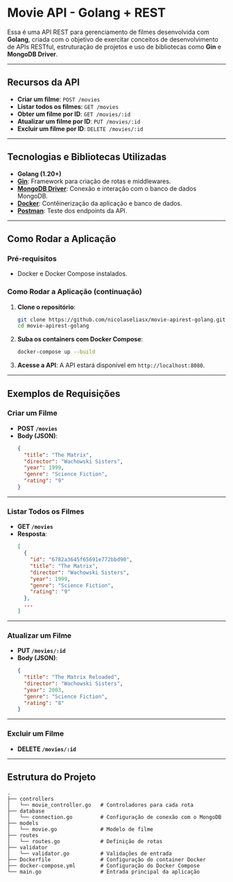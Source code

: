 # Movie API - Golang + REST

Essa é uma API REST para gerenciamento de filmes desenvolvida com **Golang**, criada com o objetivo de exercitar conceitos de desenvolvimento de APIs RESTful, estruturação de projetos e uso de bibliotecas como **Gin** e **MongoDB Driver**.

---

## **Recursos da API**

- **Criar um filme**: `POST /movies`
- **Listar todos os filmes**: `GET /movies`
- **Obter um filme por ID**: `GET /movies/:id`
- **Atualizar um filme por ID**: `PUT /movies/:id`
- **Excluir um filme por ID**: `DELETE /movies/:id`

---

## **Tecnologias e Bibliotecas Utilizadas**

- **Golang (1.20+)**
- **[Gin](https://github.com/gin-gonic/gin)**: Framework para criação de rotas e middlewares.
- **[MongoDB Driver](https://github.com/mongodb/mongo-go-driver)**: Conexão e interação com o banco de dados MongoDB.
- **[Docker](https://www.docker.com/)**: Contêinerização da aplicação e banco de dados.
- **[Postman](https://www.postman.com/)**: Teste dos endpoints da API.

---

## **Como Rodar a Aplicação**

### **Pré-requisitos**
- Docker e Docker Compose instalados.

### **Como Rodar a Aplicação (continuação)**

1. **Clone o repositório**:
   ```bash
   git clone https://github.com/nicolaseliasx/movie-apirest-golang.git
   cd movie-apirest-golang
   ```

2. **Suba os containers com Docker Compose**:
   ```bash
   docker-compose up --build
   ```

3. **Acesse a API**:
   A API estará disponível em `http://localhost:8080`.

---

## **Exemplos de Requisições**

### **Criar um Filme**
- **POST `/movies`**
- **Body (JSON)**:
  ```json
  {
    "title": "The Matrix",
    "director": "Wachowski Sisters",
    "year": 1999,
    "genre": "Science Fiction",
    "rating": "9"
  }
  ```

---

### **Listar Todos os Filmes**
- **GET `/movies`**
- **Resposta**:
  ```json
  [
    {
      "id": "6782a3645f65691e772bbd90",
      "title": "The Matrix",
      "director": "Wachowski Sisters",
      "year": 1999,
      "genre": "Science Fiction",
      "rating": "9"
    },
    ...
  ]
  ```

---

### **Atualizar um Filme**
- **PUT `/movies/:id`**
- **Body (JSON)**:
  ```json
  {
    "title": "The Matrix Reloaded",
    "director": "Wachowski Sisters",
    "year": 2003,
    "genre": "Science Fiction",
    "rating": "8"
  }
  ```

---

### **Excluir um Filme**
- **DELETE `/movies/:id`**

---

## **Estrutura do Projeto**

```plaintext
.
├── controllers
│   └── movie_controller.go   # Controladores para cada rota
├── database
│   └── connection.go         # Configuração de conexão com o MongoDB
├── models
│   └── movie.go              # Modelo de filme
├── routes
│   └── routes.go             # Definição de rotas
├── validator
│   └── validator.go          # Validações de entrada
├── Dockerfile                # Configuração do container Docker
├── docker-compose.yml        # Configuração do Docker Compose
└── main.go                   # Entrada principal da aplicação
```
